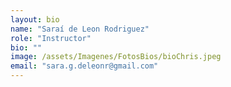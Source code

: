 ```yaml
---
layout: bio
name: "Saraí de Leon Rodriguez"
role: "Instructor"
bio: ""
image: /assets/Imagenes/FotosBios/bioChris.jpeg
email: "sara.g.deleonr@gmail.com"
---
```

